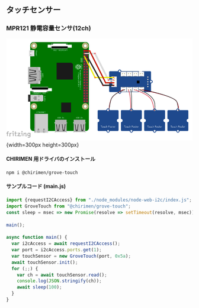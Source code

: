 ## タッチセンサー

### MPR121 静電容量センサ(12ch)

![回路図](./schematic.png "schematic"){width=300px height=300px}

#### CHIRIMEN 用ドライバのインストール

```shell
npm i @chirimen/grove-touch
```

#### サンプルコード (main.js)

```javascript
import {requestI2CAccess} from "./node_modules/node-web-i2c/index.js";
import GroveTouch from "@chirimen/grove-touch";
const sleep = msec => new Promise(resolve => setTimeout(resolve, msec));

main();

async function main() {
  var i2cAccess = await requestI2CAccess();
  var port = i2cAccess.ports.get(1);
  var touchSensor = new GroveTouch(port, 0x5a);
  await touchSensor.init();
  for (;;) {
    var ch = await touchSensor.read();
    console.log(JSON.stringify(ch));
    await sleep(100);
  }
}
```
